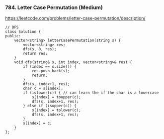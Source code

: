 ### 784. Letter Case Permutation (Medium)

https://leetcode.com/problems/letter-case-permutation/description/

```
// DFS
class Solution {
public:
    vector<string> letterCasePermutation(string s) {
        vector<string> res;
        dfs(s, 0, res);
        return res;
    }
    void dfs(string& s, int index, vector<string>& res) {
        if (index == s.size()) {
            res.push_back(s);
            return;
        }
        dfs(s, index+1, res);
        char c = s[index];
        if (islower(c)) { // can learn the if the char is a lowercase
            s[index] = toupper(c);
            dfs(s, index+1, res);
        } else if (isupper(c)) {
            s[index] = tolower(c);
            dfs(s, index+1, res);
        }
        s[index] = c;
    }
};
```
